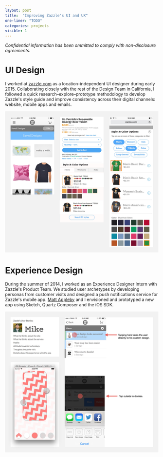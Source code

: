 ```yaml
---
layout: post
title:  "Improving Zazzle's UI and UX"
one-liner: "TODO"
categories: projects
visible: 1
---
```

*Confidential information has been ommitted to comply with non-disclosure agreements.*

# UI Design
I worked at [zazzle.com](http://www.zazzle.com) as a location-independent UI designer
during early 2015.  Collaborating closely with the rest of the Design Team in California,
I followed a quick research–explore–prototype methodology to develop Zazzle's style guide
and improve consistency across their digital channels: website, mobile apps and emails.

![Three examples of UI redesign proposals that I delivered.](/img/zazzle/zazzle-2015.jpg)

# Experience Design
During the summer of 2014, I worked as an Experience Designer Intern with
Zazzle's Product Team. We studied user archetypes by developing personas from customer
visits and designed a push notifications service for Zazzle's mobile app.
[Matt Appleby](https://www.linkedin.com/in/matthew-appleby-21446269)
and I envisioned and prototyped a new app using Sketch, Quartz Composer and the iOS SDK.

![Some insights gathered from a customer during his visit, details of a user's interaction with the notifications center, and a prototype of the novel app concept running on the iOS simulator.](/img/zazzle/zazzle-2014.jpg)
